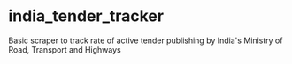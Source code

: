 # india_tender_tracker
Basic scraper to track rate of active tender publishing by India's Ministry of Road, Transport and Highways
